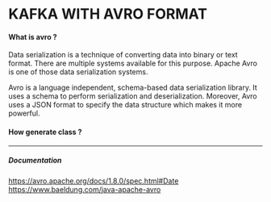 # KAFKA WITH AVRO FORMAT

#### What is avro ?

Data serialization is a technique of converting data into binary or text format. There are multiple systems available for this purpose. Apache Avro is one of those data serialization systems.

Avro is a language independent, schema-based data serialization library. It uses a schema to perform serialization and deserialization. Moreover, Avro uses a JSON format to specify the data structure which makes it more powerful.

#### How generate class ?

________________________________
##### Documentation
https://avro.apache.org/docs/1.8.0/spec.html#Date   
https://www.baeldung.com/java-apache-avro    